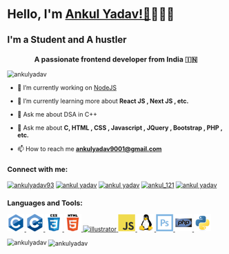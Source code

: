 # Hello, I'm <a href="https://www.facebook.com/profile.php?id=100043219777932">Ankul Yadav!👋</a>🧑🏾‍💻

## I'm a Student and A hustler
<h3 align="center">A passionate frontend developer from India 🇮🇳</h3>

<p align="left"> <img src="https://komarev.com/ghpvc/?username=ankulyadav&label=Profile%20views&color=0e75b6&style=flat" alt="ankulyadav" /> </p>

- 🔭 I’m currently working on [NodeJS](https://developer.mozilla.org/en-US/docs/Learn/JavaScript/First_steps/What_is_JavaScript)

- 🌱 I’m currently learning more about **React JS , Next JS ,  etc.**

- 🌱 Ask me about DSA in C++ 

- 💬 Ask me about **C, HTML , CSS , Javascript , JQuery , Bootstrap , PHP ,  etc.**

- 📫 How to reach me **ankulyadav9001@gmail.com**

<h3 align="left">Connect with me:</h3>
<p align="left">
<a href="https://twitter.com/ankulyadav93" target="blank"><img align="center" src="https://raw.githubusercontent.com/rahuldkjain/github-profile-readme-generator/master/src/images/icons/Social/twitter.svg" alt="ankulyadav93" height="30" width="40" /></a>
<a href="https://linkedin.com/in/ankul yadav" target="blank"><img align="center" src="https://raw.githubusercontent.com/rahuldkjain/github-profile-readme-generator/master/src/images/icons/Social/linked-in-alt.svg" alt="ankul yadav" height="30" width="40" /></a>
<a href="https://fb.com/ankul yadav" target="blank"><img align="center" src="https://raw.githubusercontent.com/rahuldkjain/github-profile-readme-generator/master/src/images/icons/Social/facebook.svg" alt="ankul yadav" height="30" width="40" /></a>
<a href="https://instagram.com/ankul_121" target="blank"><img align="center" src="https://raw.githubusercontent.com/rahuldkjain/github-profile-readme-generator/master/src/images/icons/Social/instagram.svg" alt="ankul_121" height="30" width="40" /></a>
<a href="https://auth.geeksforgeeks.org/user/ankul yadav" target="blank"><img align="center" src="https://raw.githubusercontent.com/rahuldkjain/github-profile-readme-generator/master/src/images/icons/Social/geeks-for-geeks.svg" alt="ankul yadav" height="30" width="40" /></a>
</p>

<h3 align="left">Languages and Tools:</h3>
<p align="left"> <a href="https://www.cprogramming.com/" target="_blank"> <img src="https://raw.githubusercontent.com/devicons/devicon/master/icons/c/c-original.svg" alt="c" width="40" height="40"/> </a> <a href="https://www.w3schools.com/cpp/" target="_blank"> <img src="https://raw.githubusercontent.com/devicons/devicon/master/icons/cplusplus/cplusplus-original.svg" alt="cplusplus" width="40" height="40"/> </a> <a href="https://www.w3schools.com/css/" target="_blank"> <img src="https://raw.githubusercontent.com/devicons/devicon/master/icons/css3/css3-original-wordmark.svg" alt="css3" width="40" height="40"/> </a> <a href="https://www.w3.org/html/" target="_blank"> <img src="https://raw.githubusercontent.com/devicons/devicon/master/icons/html5/html5-original-wordmark.svg" alt="html5" width="40" height="40"/> </a> <a href="https://www.adobe.com/in/products/illustrator.html" target="_blank"> <img src="https://www.vectorlogo.zone/logos/adobe_illustrator/adobe_illustrator-icon.svg" alt="illustrator" width="40" height="40"/> </a> <a href="https://developer.mozilla.org/en-US/docs/Web/JavaScript" target="_blank"> <img src="https://raw.githubusercontent.com/devicons/devicon/master/icons/javascript/javascript-original.svg" alt="javascript" width="40" height="40"/> </a> <a href="https://www.linux.org/" target="_blank"> <img src="https://raw.githubusercontent.com/devicons/devicon/master/icons/linux/linux-original.svg" alt="linux" width="40" height="40"/> </a> <a href="https://www.photoshop.com/en" target="_blank"> <img src="https://raw.githubusercontent.com/devicons/devicon/master/icons/photoshop/photoshop-line.svg" alt="photoshop" width="40" height="40"/> </a> <a href="https://www.php.net" target="_blank"> <img src="https://raw.githubusercontent.com/devicons/devicon/master/icons/php/php-original.svg" alt="php" width="40" height="40"/> </a> <a href="https://www.python.org" target="_blank"> <img src="https://raw.githubusercontent.com/devicons/devicon/master/icons/python/python-original.svg" alt="python" width="40" height="40"/> </a> </p>

<p><img align="left" src="https://github-readme-stats.vercel.app/api/top-langs?username=ankulyadav&show_icons=true&locale=en&layout=compact" alt="ankulyadav" /></p>

<p>&nbsp;<img align="center" src="https://github-readme-stats.vercel.app/api?username=ankulyadav&show_icons=true&locale=en" alt="ankulyadav" /></p>
